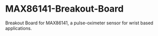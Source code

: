 # MAX86141-Breakout-Board
Breakout Board for MAX86141, a pulse-oximeter sensor for wrist based applications. 
